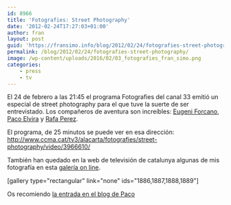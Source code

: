 ```yaml
---
id: 8966
title: 'Fotografies: Street Photography'
date: '2012-02-24T17:27:03+01:00'
author: fran
layout: post
guid: 'https://fransimo.info/blog/2012/02/24/fotografies-street-photography/'
permalink: /blog/2012/02/24/fotografies-street-photography/
image: /wp-content/uploads/2016/02/03_fotografies_fran_simo.png
categories:
    - press
    - tv
---
```


El 24 de febrero a las 21:45 el programa Fotografies del canal 33 emitió un especial de street photography para el que tuve la suerte de ser entrevistado. Los compañeros de aventura son increíbles: <a href="http://www.eugeniforcano.info/">Eugeni Forcano</a>, <a href="http://pacoelvirafoto.blogspot.com.es/">Paco Elvira</a> y <a href="http://elfotografoviajero.com/">Rafa Perez</a>.

El programa, de 25 minutos se puede ver en esa dirección: <a href="http://www.ccma.cat/tv3/alacarta/fotografies/street-photography/video/3966610/">http://www.ccma.cat/tv3/alacarta/fotografies/street-photography/video/3966610/</a>

También han quedado en la web de televisión de catalunya algunas de mis fotografía en esta <a href="http://www.ccma.cat/tv3/Galeria-Fran-Simo/foto-galeria/19654/">galería on line</a>.

[gallery type="rectangular" link="none" ids="1886,1887,1888,1889"]

Os recomiendo <a href="http://pacoelvirafoto.blogspot.com.es/2012/02/la-street-photography-en-el-programa.html">la entrada en el blog de Paco</a>